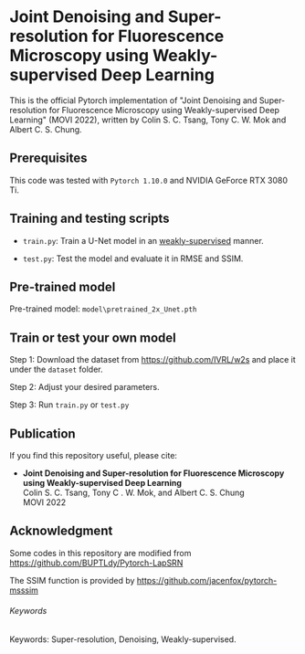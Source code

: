 # Joint Denoising and Super-resolution for Fluorescence Microscopy using Weakly-supervised Deep Learning
This is the official Pytorch implementation of "Joint Denoising and Super-resolution for Fluorescence Microscopy using Weakly-supervised Deep Learning" (MOVI 2022), written by Colin S. C. Tsang, Tony C. W. Mok and Albert C. S. Chung.

## Prerequisites
This code was tested with `Pytorch 1.10.0` and NVIDIA GeForce RTX 3080 Ti.

## Training and testing scripts
- `train.py`: Train a U-Net model in an <u>weakly-supervised</u> manner.

- `test.py`: Test the model and evaluate it in RMSE and SSIM. 

## Pre-trained model 
Pre-trained model: `model\pretrained_2x_Unet.pth`

## Train or test your own model
Step 1: Download the dataset from https://github.com/IVRL/w2s and place it under the `dataset` folder.

Step 2: Adjust your desired parameters. 

Step 3: Run `train.py` or `test.py`

## Publication
If you find this repository useful, please cite:
- **Joint Denoising and Super-resolution for Fluorescence Microscopy using Weakly-supervised Deep Learning**  
Colin S. C. Tsang, Tony C . W. Mok, and Albert C. S. Chung  
MOVI 2022


## Acknowledgment
Some codes in this repository are modified from https://github.com/BUPTLdy/Pytorch-LapSRN

The SSIM function is provided by https://github.com/jacenfox/pytorch-msssim

###### Keywords
Keywords: Super-resolution, Denoising, Weakly-supervised.

